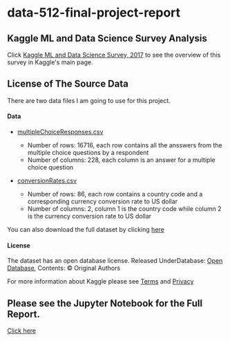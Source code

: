 # data-512-final-project-report

## Kaggle ML and Data Science Survey Analysis

Click [Kaggle ML and Data Science Survey, 2017](https://www.kaggle.com/kaggle/kaggle-survey-2017) to see the overview of this survey in Kaggle's main page.

## License of The Source Data
There are two data files I am going to use for this project.

#### Data
* [multipleChoiceResponses.csv](https://github.com/lzctony/data-512-final-project-report/blob/master/multipleChoiceResponses.csv)
	- Number of rows: 16716, each row contains all the ansswers from the multiple choice questions by a respondent
	- Number of columns: 228, each column is an answer for a multiple choice question

* [conversionRates.csv](https://github.com/lzctony/data-512-final-project-report/blob/master/conversionRates.csv)
	- Number of rows: 86, each row contains a country code and a corresponding currency conversion rate to US dollar
	- Number of columns: 2, column 1 is the country code while column 2 is the currency conversion rate to US dollar

You can also download the full dataset by clicking [here](https://www.kaggle.com/kaggle/kaggle-survey-2017/data)

#### License
The dataset has an open database license.
Released UnderDatabase: [Open Database](http://opendatacommons.org/licenses/odbl/1.0/), Contents: © Original Authors

For more information about Kaggle please see [Terms](https://www.kaggle.com/terms) and [Privacy](https://www.kaggle.com/about/privacy)

## Please see the Jupyter Notebook for the Full Report.
[Click here]()